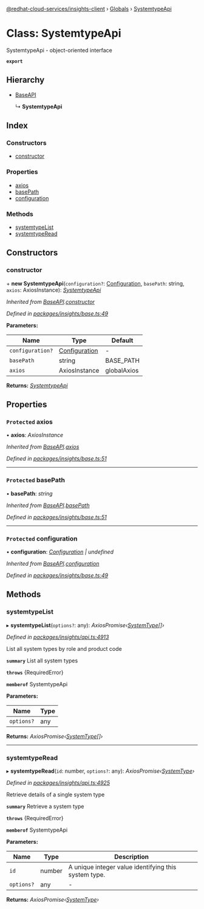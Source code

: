 [@redhat-cloud-services/insights-client](../README.md) › [Globals](../globals.md) › [SystemtypeApi](systemtypeapi.md)

# Class: SystemtypeApi

SystemtypeApi - object-oriented interface

**`export`** 

## Hierarchy

* [BaseAPI](baseapi.md)

  ↳ **SystemtypeApi**

## Index

### Constructors

* [constructor](systemtypeapi.md#constructor)

### Properties

* [axios](systemtypeapi.md#protected-axios)
* [basePath](systemtypeapi.md#protected-basepath)
* [configuration](systemtypeapi.md#protected-configuration)

### Methods

* [systemtypeList](systemtypeapi.md#systemtypelist)
* [systemtypeRead](systemtypeapi.md#systemtyperead)

## Constructors

###  constructor

\+ **new SystemtypeApi**(`configuration?`: [Configuration](configuration.md), `basePath`: string, `axios`: AxiosInstance): *[SystemtypeApi](systemtypeapi.md)*

*Inherited from [BaseAPI](baseapi.md).[constructor](baseapi.md#constructor)*

*Defined in [packages/insights/base.ts:49](https://github.com/RedHatInsights/javascript-clients/blob/master/packages/insights/base.ts#L49)*

**Parameters:**

Name | Type | Default |
------ | ------ | ------ |
`configuration?` | [Configuration](configuration.md) | - |
`basePath` | string | BASE_PATH |
`axios` | AxiosInstance | globalAxios |

**Returns:** *[SystemtypeApi](systemtypeapi.md)*

## Properties

### `Protected` axios

• **axios**: *AxiosInstance*

*Inherited from [BaseAPI](baseapi.md).[axios](baseapi.md#protected-axios)*

*Defined in [packages/insights/base.ts:51](https://github.com/RedHatInsights/javascript-clients/blob/master/packages/insights/base.ts#L51)*

___

### `Protected` basePath

• **basePath**: *string*

*Inherited from [BaseAPI](baseapi.md).[basePath](baseapi.md#protected-basepath)*

*Defined in [packages/insights/base.ts:51](https://github.com/RedHatInsights/javascript-clients/blob/master/packages/insights/base.ts#L51)*

___

### `Protected` configuration

• **configuration**: *[Configuration](configuration.md) | undefined*

*Inherited from [BaseAPI](baseapi.md).[configuration](baseapi.md#protected-configuration)*

*Defined in [packages/insights/base.ts:49](https://github.com/RedHatInsights/javascript-clients/blob/master/packages/insights/base.ts#L49)*

## Methods

###  systemtypeList

▸ **systemtypeList**(`options?`: any): *AxiosPromise‹[SystemType](../interfaces/systemtype.md)[]›*

*Defined in [packages/insights/api.ts:4913](https://github.com/RedHatInsights/javascript-clients/blob/master/packages/insights/api.ts#L4913)*

List all system types by role and product code

**`summary`** List all system types

**`throws`** {RequiredError}

**`memberof`** SystemtypeApi

**Parameters:**

Name | Type |
------ | ------ |
`options?` | any |

**Returns:** *AxiosPromise‹[SystemType](../interfaces/systemtype.md)[]›*

___

###  systemtypeRead

▸ **systemtypeRead**(`id`: number, `options?`: any): *AxiosPromise‹[SystemType](../interfaces/systemtype.md)›*

*Defined in [packages/insights/api.ts:4925](https://github.com/RedHatInsights/javascript-clients/blob/master/packages/insights/api.ts#L4925)*

Retrieve details of a single system type

**`summary`** Retrieve a system type

**`throws`** {RequiredError}

**`memberof`** SystemtypeApi

**Parameters:**

Name | Type | Description |
------ | ------ | ------ |
`id` | number | A unique integer value identifying this system type. |
`options?` | any | - |

**Returns:** *AxiosPromise‹[SystemType](../interfaces/systemtype.md)›*

